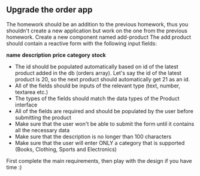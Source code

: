 ## Upgrade the order app

The homework should be an addition to the previous homework, thus you shouldn't create a new application but work on the one from the previous homework. 
Create a new component named add-product
The add product should contain a reactive form with the following input fields:

**name**
**description**
**price**
**category**
**stock**

- The id should be populated automatically based on id of the latest product added in the db (orders array).
Let's say the id of the latest product is 20, so the next product should automatically get 21 as an id.
- All of the fields should be inputs of the relevant type (text, number, textarea etc.)
- The types of the fields should match the data types of the Product interface
- All of the fields are required and should be populated by the user before submitting the product
- Make sure that the user won't be able to submit the form until it contains all the necessary data
- Make sure that the description is no longer than 100 characters
- Make sure that the user will enter ONLY a category that is supported (Books, Clothing, Sports and Electronics)

First complete the main requirements, then play with the design if you have time :) 